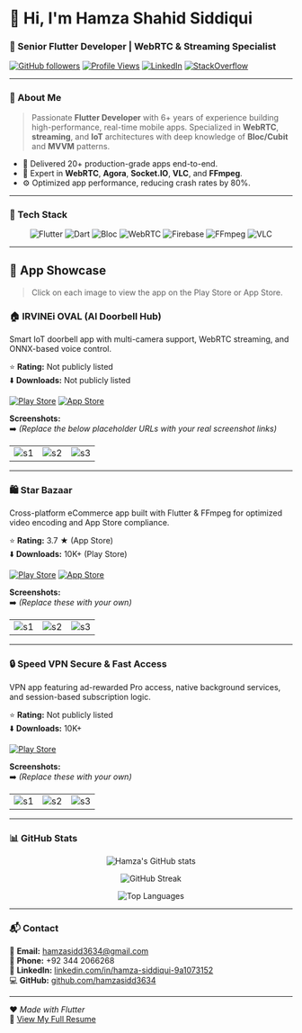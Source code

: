 # 👋 Hi, I'm **Hamza Shahid Siddiqui**

### 🚀 Senior Flutter Developer | WebRTC & Streaming Specialist

[![GitHub followers](https://img.shields.io/github/followers/hamzasidd3634?label=Followers&style=social)](https://github.com/hamzasidd3634)
[![Profile Views](https://komarev.com/ghpvc/?username=hamzasidd3634&color=blueviolet)](https://github.com/hamzasidd3634)
[![LinkedIn](https://img.shields.io/badge/LinkedIn-Hamza%20Siddiqui-blue?logo=linkedin)](https://www.linkedin.com/in/hamza-siddiqui-9a1073152/)
[![StackOverflow](https://img.shields.io/badge/StackOverflow-Hamza%20Siddiqui-orange?logo=stackoverflow)](https://stackoverflow.com/users/10413255/hamza-siddiqui)

---

### 🧠 About Me
> Passionate **Flutter Developer** with 6+ years of experience building high-performance, real-time mobile apps. Specialized in **WebRTC**, **streaming**, and **IoT** architectures with deep knowledge of **Bloc/Cubit** and **MVVM** patterns.

- 🚀 Delivered 20+ production-grade apps end-to-end.
- 🧩 Expert in **WebRTC**, **Agora**, **Socket.IO**, **VLC**, and **FFmpeg**.
- ⚙️ Optimized app performance, reducing crash rates by 80%.

---

### 🧰 Tech Stack
<div align="center">

![Flutter](https://img.shields.io/badge/Flutter-02569B?logo=flutter&logoColor=white&style=for-the-badge)
![Dart](https://img.shields.io/badge/Dart-0175C2?logo=dart&logoColor=white&style=for-the-badge)
![Bloc](https://img.shields.io/badge/Bloc-Cubit-blueviolet?style=for-the-badge)
![WebRTC](https://img.shields.io/badge/WebRTC-333333?logo=webrtc&logoColor=white&style=for-the-badge)
![Firebase](https://img.shields.io/badge/Firebase-FFCA28?logo=firebase&logoColor=black&style=for-the-badge)
![FFmpeg](https://img.shields.io/badge/FFmpeg-007808?logo=ffmpeg&logoColor=white&style=for-the-badge)
![VLC](https://img.shields.io/badge/VLC-FF8800?logo=vlcmediaplayer&logoColor=white&style=for-the-badge)

</div>

---

## 📱 App Showcase
> Click on each image to view the app on the Play Store or App Store.

### 🏠 IRVINEi OVAL (AI Doorbell Hub)
Smart IoT doorbell app with multi-camera support, WebRTC streaming, and ONNX-based voice control.

⭐ **Rating:** Not publicly listed  
⬇️ **Downloads:** Not publicly listed  

[![Play Store](https://img.shields.io/badge/Play_Store-414141?logo=googleplay&logoColor=white)](https://play.google.com/store/apps/details?id=com.irveni.admin)
[![App Store](https://img.shields.io/badge/App_Store-0D96F6?logo=appstore&logoColor=white)](https://apps.apple.com/ca/app/irvinei-oval-ai-doorbell-hub/id6451442250)

**Screenshots:**  
➡️ *(Replace the below placeholder URLs with your real screenshot links)*

| | | |
|-|-|-|
| ![s1](https://via.placeholder.com/300x600?text=Screenshot+1) | ![s2](https://via.placeholder.com/300x600?text=Screenshot+2) | ![s3](https://via.placeholder.com/300x600?text=Screenshot+3) |

---

### 🛍️ Star Bazaar
Cross-platform eCommerce app built with Flutter & FFmpeg for optimized video encoding and App Store compliance.

⭐ **Rating:** 3.7 ★ (App Store)  
⬇️ **Downloads:** 10K+ (Play Store)

[![Play Store](https://img.shields.io/badge/Play_Store-414141?logo=googleplay&logoColor=white)](https://play.google.com/store/apps/details?id=com.app.starbazaar)
[![App Store](https://img.shields.io/badge/App_Store-0D96F6?logo=appstore&logoColor=white)](https://apps.apple.com/us/app/starbazaar/id1670553992)

**Screenshots:**  
➡️ *(Replace these with your own)*

| | | |
|-|-|-|
| ![s1](https://via.placeholder.com/300x600?text=Screenshot+1) | ![s2](https://via.placeholder.com/300x600?text=Screenshot+2) | ![s3](https://via.placeholder.com/300x600?text=Screenshot+3) |

---

### 🔒 Speed VPN Secure & Fast Access
VPN app featuring ad-rewarded Pro access, native background services, and session-based subscription logic.

⭐ **Rating:** Not publicly listed  
⬇️ **Downloads:** 10K+

[![Play Store](https://img.shields.io/badge/Play_Store-414141?logo=googleplay&logoColor=white)](https://play.google.com/store/apps/details?id=com.speed.vpn.smart.vpnmaster.fast.pubg.tiktok)

**Screenshots:**  
➡️ *(Replace these with your own)*

| | | |
|-|-|-|
| ![s1](https://via.placeholder.com/300x600?text=Screenshot+1) | ![s2](https://via.placeholder.com/300x600?text=Screenshot+2) | ![s3](https://via.placeholder.com/300x600?text=Screenshot+3) |

---

### 📊 GitHub Stats
<div align="center">

![Hamza's GitHub stats](https://github-readme-stats.vercel.app/api?username=hamzasidd3634&show_icons=true&theme=radical)

![GitHub Streak](https://github-readme-streak-stats.herokuapp.com/?user=hamzasidd3634&theme=radical)

![Top Languages](https://github-readme-stats.vercel.app/api/top-langs/?username=hamzasidd3634&layout=compact&theme=radical)

</div>

---

### 📬 Contact
📧 **Email:** [hamzasidd3634@gmail.com](mailto:hamzasidd3634@gmail.com)  
📱 **Phone:** +92 344 2066268  
🔗 **LinkedIn:** [linkedin.com/in/hamza-siddiqui-9a1073152](https://www.linkedin.com/in/hamza-siddiqui-9a1073152/)  
💻 **GitHub:** [github.com/hamzasidd3634](https://github.com/hamzasidd3634)

---

❤️ *Made with Flutter*  
📄 [View My Full Resume](https://github.com/hamzasidd3634)
